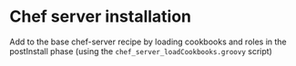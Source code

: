 # Chef server installation
Add to the base chef-server recipe by loading cookbooks and roles in the postInstall phase (using the `chef_server_loadCookbooks.groovy` script)
